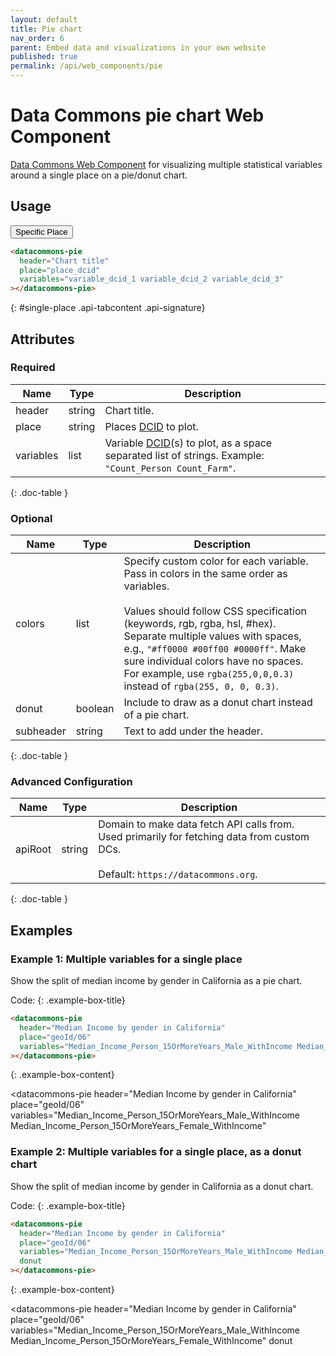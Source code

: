 ```yaml
---
layout: default
title: Pie chart
nav_order: 6
parent: Embed data and visualizations in your own website
published: true
permalink: /api/web_components/pie
---
```


# Data Commons pie chart Web Component

[Data Commons Web Component](/api/web_components/) for visualizing multiple statistical variables around a single place on a pie/donut chart.

## Usage

<div class="api-tab">
  <button id="get-button" class="api-tablink" onclick="openTab(event, 'single-place')">
    Specific Place
  </button>
</div>

```html
<datacommons-pie
  header="Chart title"
  place="place_dcid"
  variables="variable_dcid_1 variable_dcid_2 variable_dcid_3"
></datacommons-pie>
```
{: #single-place .api-tabcontent .api-signature}

<script src="/assets/js/syntax_highlighting.js"></script>
<script src="/assets/js/api-doc-tabs.js"></script>

## Attributes

### Required

| Name      | Type   | Description                                                                                                                  |
| --------- | ------ | ---------------------------------------------------------------------------------------------------------------------------- |
| header    | string | Chart title.                                                                                                                 |
| place     | string | Places [DCID](/glossary.html#dcid) to plot.                                                                                  |
| variables | list   | Variable [DCID](/glossary.html#dcid)(s) to plot, as a space separated list of strings. Example: `"Count_Person Count_Farm"`. |
{: .doc-table }

### Optional

| Name      | Type    | Description                                                                                                                                                                                                                                                                                                                                                             |
| --------- | ------- | ----------------------------------------------------------------------------------------------------------------------------------------------------------------------------------------------------------------------------------------------------------------------------------------------------------------------------------------------------------------------- |
| colors    | list    | Specify custom color for each variable. Pass in colors in the same order as variables.<br /><br />Values should follow CSS specification (keywords, rgb, rgba, hsl, #hex). Separate multiple values with spaces, e.g., `"#ff0000 #00ff00 #0000ff"`. Make sure individual colors have no spaces. For example, use `rgba(255,0,0,0.3)` instead of `rgba(255, 0, 0, 0.3)`. |
| donut     | boolean | Include to draw as a donut chart instead of a pie chart.                                                                                                                                                                                                                                                                                                                |
| subheader | string  | Text to add under the header.                                                                                                                                                                                                                                                                                                                                           |
{: .doc-table }

### Advanced Configuration

| Name    | Type   | Description                                                                                                                                |
| ------- | ------ | ------------------------------------------------------------------------------------------------------------------------------------------ |
| apiRoot | string | Domain to make data fetch API calls from. Used primarily for fetching data from custom DCs.<br /><br />Default: `https://datacommons.org`. |
{: .doc-table }

## Examples

### Example 1: Multiple variables for a single place

Show the split of median income by gender in California as a pie chart.

Code:
{: .example-box-title}
```html
<datacommons-pie
  header="Median Income by gender in California"
  place="geoId/06"
  variables="Median_Income_Person_15OrMoreYears_Male_WithIncome Median_Income_Person_15OrMoreYears_Female_WithIncome"
></datacommons-pie>
```
{: .example-box-content}

<datacommons-pie
  header="Median Income by gender in California"
  place="geoId/06"
  variables="Median_Income_Person_15OrMoreYears_Male_WithIncome Median_Income_Person_15OrMoreYears_Female_WithIncome"
></datacommons-pie>

### Example 2: Multiple variables for a single place, as a donut chart

Show the split of median income by gender in California as a donut chart.

Code:
{: .example-box-title}
```html
<datacommons-pie
  header="Median Income by gender in California"
  place="geoId/06"
  variables="Median_Income_Person_15OrMoreYears_Male_WithIncome Median_Income_Person_15OrMoreYears_Female_WithIncome"
  donut
></datacommons-pie>
```
{: .example-box-content}

<datacommons-pie
  header="Median Income by gender in California"
  place="geoId/06"
  variables="Median_Income_Person_15OrMoreYears_Male_WithIncome Median_Income_Person_15OrMoreYears_Female_WithIncome"
  donut
></datacommons-pie>
